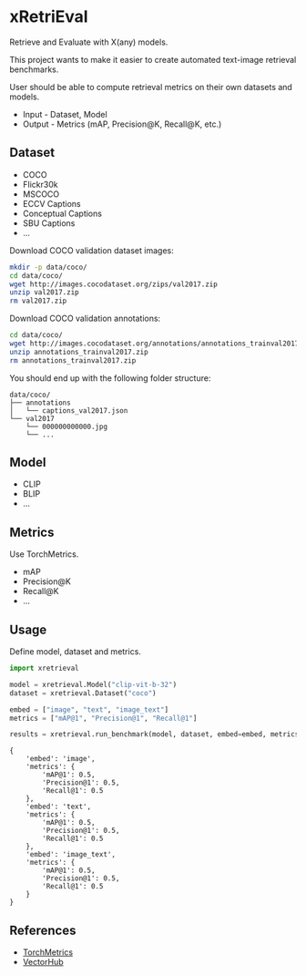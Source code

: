 
# xRetriEval

Retrieve and Evaluate with X(any) models.

This project wants to make it easier to create automated text-image retrieval benchmarks.

User should be able to compute retrieval metrics on their own datasets and models.

- Input - Dataset, Model
- Output - Metrics (mAP, Precision@K, Recall@K, etc.)

## Dataset

- COCO
- Flickr30k
- MSCOCO
- ECCV Captions
- Conceptual Captions
- SBU Captions
- ...

Download COCO validation dataset images:

```bash
mkdir -p data/coco/
cd data/coco/
wget http://images.cocodataset.org/zips/val2017.zip
unzip val2017.zip
rm val2017.zip
```

Download COCO validation annotations:

```bash
cd data/coco/
wget http://images.cocodataset.org/annotations/annotations_trainval2017.zip
unzip annotations_trainval2017.zip
rm annotations_trainval2017.zip
```

You should end up with the following folder structure:

```
data/coco/
├── annotations
│   └── captions_val2017.json
└── val2017
    └── 000000000000.jpg
    └── ...
```

## Model

- CLIP
- BLIP
- ...


## Metrics
Use TorchMetrics.

- mAP
- Precision@K
- Recall@K
- ...

## Usage

Define model, dataset and metrics.

```python
import xretrieval

model = xretrieval.Model("clip-vit-b-32")
dataset = xretrieval.Dataset("coco")

embed = ["image", "text", "image_text"]
metrics = ["mAP@1", "Precision@1", "Recall@1"]

results = xretrieval.run_benchmark(model, dataset, embed=embed, metrics=metrics)

```

```
{
    'embed': 'image',
    'metrics': {
        'mAP@1': 0.5,
        'Precision@1': 0.5,
        'Recall@1': 0.5
    },
    'embed': 'text',
    'metrics': {
        'mAP@1': 0.5,
        'Precision@1': 0.5,
        'Recall@1': 0.5
    },
    'embed': 'image_text',
    'metrics': {
        'mAP@1': 0.5,
        'Precision@1': 0.5,
        'Recall@1': 0.5
    }
}
```


## References

- [TorchMetrics](https://torchmetrics.readthedocs.io/en/latest/)
- [VectorHub](https://github.com/superlinked/VectorHub/blob/main/research/vision-research/readme.md)
